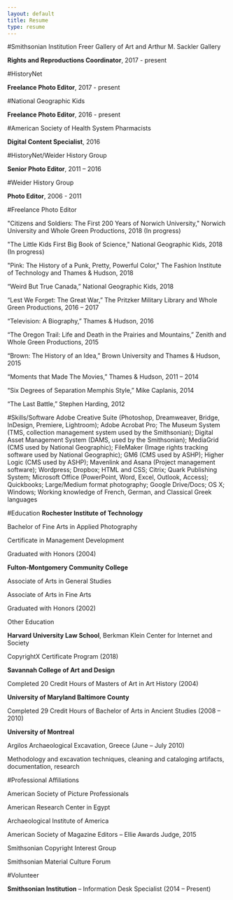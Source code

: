 ```yaml
---
layout: default
title: Resume
type: resume
---
```



#Smithsonian Institution Freer Gallery of Art and Arthur M. Sackler Gallery

**Rights and Reproductions Coordinator**, 2017 - present


#HistoryNet

**Freelance Photo Editor**, 2017 - present


#National Geographic Kids

**Freelance Photo Editor**, 2016 - present


#American Society of Health System Pharmacists

**Digital Content Specialist**, 2016


#HistoryNet/Weider History Group

**Senior Photo Editor**,  2011 – 2016


#Weider History Group

**Photo Editor**, 2006 - 2011


#Freelance Photo Editor

"Citizens and Soldiers: The First 200 Years of Norwich University," Norwich University and Whole Green Productions, 2018 (In progress)

"The Little Kids First Big Book of Science," National Geographic Kids, 2018 (In progress)

"Pink: The History of a Punk, Pretty, Powerful Color," The Fashion Institute of Technology and Thames & Hudson, 2018

“Weird But True Canada,” National Geographic Kids, 2018

“Lest We Forget: The Great War,” The Pritzker Military Library and Whole Green Productions, 2016 – 2017

“Television: A Biography,” Thames & Hudson, 2016

“The Oregon Trail: Life and Death in the Prairies and Mountains,” Zenith and Whole Green Productions, 2015

“Brown: The History of an Idea,” Brown University and Thames & Hudson, 2015

“Moments that Made The Movies,” Thames & Hudson, 2011 – 2014

“Six Degrees of Separation Memphis Style,” Mike Caplanis, 2014

“The Last Battle,” Stephen Harding, 2012



#Skills/Software
Adobe Creative Suite (Photoshop, Dreamweaver, Bridge, InDesign, Premiere, Lightroom); Adobe Acrobat Pro; The Museum System (TMS, collection management system used by the Smithsonian); Digital Asset Management System (DAMS, used by the Smithsonian); MediaGrid (CMS used by National Geographic); FileMaker (Image rights tracking software used by National Geographic); GM6 (CMS used by ASHP); Higher Logic (CMS used by ASHP); Mavenlink and Asana (Project management software); Wordpress; Dropbox; HTML and CSS; Citrix; Quark Publishing System; Microsoft Office (PowerPoint, Word, Excel, Outlook, Access); Quickbooks; Large/Medium format photography; Google Drive/Docs; OS X; Windows; Working knowledge of French, German, and Classical Greek languages



#Education
**Rochester Institute of Technology**

Bachelor of Fine Arts in Applied Photography

Certificate in Management Development

Graduated with Honors (2004)


**Fulton-Montgomery Community College**

Associate of Arts in General Studies

Associate of Arts in Fine Arts

Graduated with Honors (2002)


Other Education

**Harvard University Law School**, Berkman Klein Center for Internet and Society

CopyrightX Certificate Program (2018)


**Savannah College of Art and Design**

Completed 20 Credit Hours of Masters of Art in Art History (2004)


**University of Maryland Baltimore County**

Completed 29 Credit Hours of Bachelor of Arts in Ancient Studies (2008 – 2010)


**University of Montreal**

Argilos Archaeological Excavation, Greece (June – July 2010)

Methodology and excavation techniques, cleaning and cataloging artifacts, documentation, research



#Professional Affiliations

American Society of Picture Professionals

American Research Center in Egypt

Archaeological Institute of America

American Society of Magazine Editors – Ellie Awards Judge, 2015

Smithsonian Copyright Interest Group

Smithsonian Material Culture Forum



#Volunteer

**Smithsonian Institution** – Information Desk Specialist (2014 – Present)
